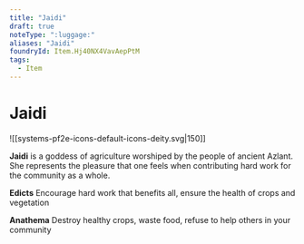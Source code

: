```yaml
---
title: "Jaidi"
draft: true
noteType: ":luggage:"
aliases: "Jaidi"
foundryId: Item.Hj40NX4VavAepPtM
tags:
  - Item
---
```


# Jaidi
![[systems-pf2e-icons-default-icons-deity.svg|150]]

**Jaidi** is a goddess of agriculture worshiped by the people of ancient Azlant. She represents the pleasure that one feels when contributing hard work for the community as a whole.

**Edicts** Encourage hard work that benefits all, ensure the health of crops and vegetation

**Anathema** Destroy healthy crops, waste food, refuse to help others in your community
